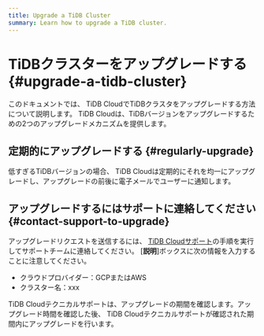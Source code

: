 ```yaml
---
title: Upgrade a TiDB Cluster
summary: Learn how to upgrade a TiDB cluster.
---
```


# TiDBクラスターをアップグレードする {#upgrade-a-tidb-cluster}

このドキュメントでは、 TiDB CloudでTiDBクラスタをアップグレードする方法について説明します。 TiDB Cloudは、TiDBバージョンをアップグレードするための2つのアップグレードメカニズムを提供します。

## 定期的にアップグレードする {#regularly-upgrade}

低すぎるTiDBバージョンの場合、 TiDB Cloudは定期的にそれを均一にアップグレードし、アップグレードの前後に電子メールでユーザーに通知します。

## アップグレードするにはサポートに連絡してください {#contact-support-to-upgrade}

アップグレードリクエストを送信するには、 [TiDB Cloudサポート](/tidb-cloud/tidb-cloud-support.md)の手順を実行してサポートチームに連絡してください。 [**説明**]ボックスに次の情報を入力することに注意してください。

-   クラウドプロバイダー：GCPまたはAWS
-   クラスター名：xxx

TiDB Cloudテクニカルサポートは、アップグレードの期間を確認します。アップグレード時間を確認した後、 TiDB Cloudテクニカルサポートが確認された期間内にアップグレードを行います。
